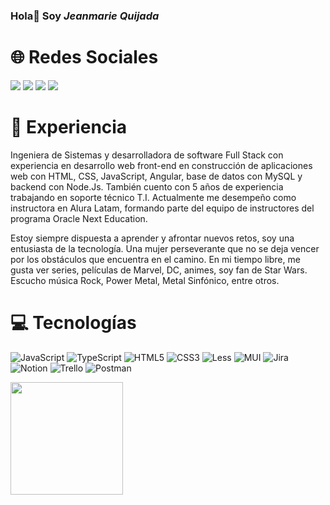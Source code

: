 ### Hola👋 Soy <em>Jeanmarie Quijada</em> 

# 🌐 Redes Sociales
<div> 
  
 <a href="https://www.instagram.com/code.jeanmarie/" target="_blank"><img src="https://img.shields.io/badge/-Instagram-%23E4405F?style=for-the-badge&logo=instagram&logoColor=white" target="_blank"></a>
 <a href="https://www.twitch.tv/codejeanmarie" target="_blank"><img src="https://img.shields.io/badge/Twitch-9146FF?style=for-the-badge&logo=twitch&logoColor=white" target="_blank"></a>
 <a href="" target="_blank"><img src="https://img.shields.io/badge/Discord-7289DA?style=for-the-badge&logo=discord&logoColor=white" target="_blank"></a> 
 <a href="https://www.linkedin.com/in/jeanmariequijada/?locale=es_ES" target="_blank"><img src="https://img.shields.io/badge/-LinkedIn-%230077B5?style=for-the-badge&logo=linkedin&logoColor=white" target="_blank"></a> 
  
</div>

# 🚀 Experiencia
Ingeniera de Sistemas y desarrolladora de software Full Stack con experiencia en desarrollo web front-end en construcción de aplicaciones web con HTML, CSS, JavaScript, Angular, base de datos con MySQL y backend con Node.Js. También cuento con 5 años de experiencia trabajando en soporte técnico T.I. 
Actualmente me desempeño como instructora en Alura Latam, formando parte del equipo de instructores del programa Oracle Next Education. 

Estoy siempre dispuesta a aprender y afrontar nuevos retos, soy una entusiasta de la tecnología. Una mujer perseverante que no se deja vencer por los obstáculos que encuentra en el camino.
En mi tiempo libre, me gusta ver series, películas de Marvel, DC, animes, soy fan de Star Wars. Escucho música Rock, Power Metal, Metal Sinfónico, entre otros. </br>

 # 💻 Tecnologías 
![JavaScript](https://img.shields.io/badge/javascript-%23323330.svg?style=for-the-badge&logo=javascript&logoColor=%23F7DF1E) ![TypeScript](https://img.shields.io/badge/typescript-%23007ACC.svg?style=for-the-badge&logo=typescript&logoColor=white) ![HTML5](https://img.shields.io/badge/html5-%23E34F26.svg?style=for-the-badge&logo=html5&logoColor=white) ![CSS3](https://img.shields.io/badge/css3-%231572B6.svg?style=for-the-badge&logo=css3&logoColor=white) ![Less](https://img.shields.io/badge/less-2B4C80?style=for-the-badge&logo=less&logoColor=white) ![MUI](https://img.shields.io/badge/MUI-%230081CB.svg?style=for-the-badge&logo=material-ui&logoColor=white) ![Jira](https://img.shields.io/badge/jira-%230A0FFF.svg?style=for-the-badge&logo=jira&logoColor=white) ![Notion](https://img.shields.io/badge/Notion-%23000000.svg?style=for-the-badge&logo=notion&logoColor=white) ![Trello](https://img.shields.io/badge/Trello-%23026AA7.svg?style=for-the-badge&logo=Trello&logoColor=white) ![Postman](https://img.shields.io/badge/Postman-FF6C37?style=for-the-badge&logo=postman&logoColor=white) 

<img height = "180em" src="https://github-readme-stats.vercel.app/api?username=jeanmarieq&show_icons=true&theme=cobalt"/> 
<!--<img height = "180em" src="https://github-readme-stats.vercel.app/api/top-langs/?username=jeanmarieq&layout=compact&theme=cobalt"/>-->

<!--
**jeanmarieq/jeanmarieq** is a ✨ _special_ ✨ repository because its `README.md` (this file) appears on your GitHub profile.

Here are some ideas to get you started:

- 🔭 I’m currently working on ...
- 🌱 I’m currently learning ...
- 👯 I’m looking to collaborate on ...
- 🤔 I’m looking for help with ...
- 💬 Ask me about ...
- 📫 How to reach me: ...
- 😄 Pronouns: ...
- ⚡ Fun fact: ...
-->
